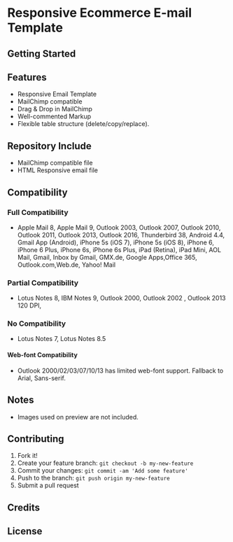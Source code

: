 # Responsive Ecommerce E-mail Template


## Getting Started

## Features

* Responsive Email Template
* MailChimp compatible
* Drag & Drop in MailChimp
* Well-commented Markup
* Flexible table structure (delete/copy/replace). 

## Repository Include

* MailChimp compatible file
* HTML Responsive email file

## Compatibility

### Full Compatibility

* Apple Mail 8, Apple Mail 9, Outlook 2003, Outlook 2007, Outlook 2010, Outlook 2011, Outlook 2013, Outlook 2016, Thunderbird 38, Android 4.4, Gmail App (Android), iPhone 5s (iOS 7), iPhone 5s (iOS 8), iPhone 6, iPhone 6 Plus, iPhone 6s, iPhone 6s Plus, iPad (Retina), iPad Mini, AOL Mail, Gmail, Inbox by Gmail, GMX.de, Google Apps,Office 365, Outlook.com,Web.de, Yahoo! Mail

### Partial Compatibility

* Lotus Notes 8, IBM Notes 9, Outlook 2000, Outlook 2002 , Outlook 2013 120 DPI, 

### No Compatibility

* Lotus Notes 7, Lotus Notes 8.5

#### Web-font Compatibility

* Outlook 2000/02/03/07/10/13 has limited web-font support. Fallback to Arial, Sans-serif.

## Notes

* Images used on preview are not included.

## Contributing
1. Fork it!
2. Create your feature branch: `git checkout -b my-new-feature`
3. Commit your changes: `git commit -am 'Add some feature'`
4. Push to the branch: `git push origin my-new-feature`
5. Submit a pull request

## Credits

## License
